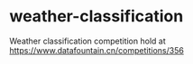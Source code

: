 # weather-classification
Weather classification competition hold at https://www.datafountain.cn/competitions/356
